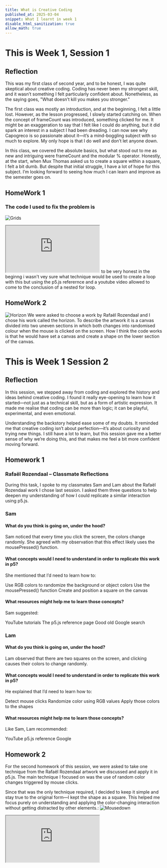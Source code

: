 ```yaml
---
title: What is Creative Coding
published_at: 2025-03-04
snippet: What I learnt in week 1
disable_html_sanitization: true
allow_math: true
---
```


# This is Week 1, Session 1

## Reflection

This was my first class of second year, and to be honest, I was quite skeptical about creative coding. Coding has never been my strongest skill, and it wasn’t something I felt particularly confident about. Nonetheless, as the saying goes, "What doesn’t kill you makes you stronger."

The first class was mostly an introduction, and at the beginning, I felt a little lost. However, as the lesson progressed, I slowly started catching on. When the concept of frameCount was introduced, something clicked for me. It might be an exaggeration to say that I felt like I could do anything, but it did spark an interest in a subject I had been dreading. I can now see why Capogreco is so passionate about it—it’s a mind-boggling subject with so much to explore. My only hope is that I do well and don’t let anyone down.

In this class, we covered the absolute basics, but what stood out to me as new and intriguing were frameCount and the modular % operator. Honestly, at the start, when Mux Thomas asked us to create a square within a square, I felt a bit dumb. But despite that initial struggle, I have a lot of hope for this subject. I’m looking forward to seeing how much I can learn and improve as the semester goes on.

## HomeWork 1

### The code I used to fix the problem is

![Grids](homework1.png)

<iframe id="grid_for_loop" src="https://editor.p5js.org/228428/sketches/bxjYAqtyH"></iframe>
to be very honest in the beginng i wasn't vey sure what technique would be used to create a loop with this but using the p5.js referernce and a youtube video allowed to come to the conclusion of a nested for loop.

## HomeWork 2

![Horizon](horizon.png)
We were asked to choose a work by Rafaël Rozendaal and I chose his work called the horizon. To describe the artwork it is a canvas divided into two uneven sections in which both changes into randomised colour when the mouse is clicked on the screen. How I think the code works is that he would have set a canvas and create a shape on the lower section of the canvas.

# This is Week 1 Session 2

## Reflection

In this session, we stepped away from coding and explored the history and ideas behind creative coding. I found it really eye-opening to learn how it started—not just as a technical skill, but as a form of artistic expression. It made me realise that coding can be more than logic; it can be playful, experimental, and even emotional.

Understanding the backstory helped ease some of my doubts. It reminded me that creative coding isn’t about perfection—it’s about curiosity and trying new things. I still have a lot to learn, but this session gave me a better sense of why we’re doing this, and that makes me feel a bit more confident moving forward.

## Homework 1

### Rafaël Rozendaal – Classmate Reflections

During this task, I spoke to my classmates Sam and Lam about the Rafaël Rozendaal work I chose last session. I asked them three questions to help deepen my understanding of how I could replicate a similar interaction using p5.js.

### Sam

#### What do you think is going on, under the hood?

Sam noticed that every time you click the screen, the colors change randomly. She agreed with my observation that this effect likely uses the mousePressed() function.

#### What concepts would I need to understand in order to replicate this work in p5?

She mentioned that I’d need to learn how to:

Use RGB colors to randomize the background or object colors
Use the mousePressed() function
Create and position a square on the canvas

#### What resources might help me to learn those concepts?

Sam suggested:

YouTube tutorials
The p5.js reference page
Good old Google search

### Lam

#### What do you think is going on, under the hood?

Lam observed that there are two squares on the screen, and clicking causes their colors to change randomly.

#### What concepts would I need to understand in order to replicate this work in p5?

He explained that I’d need to learn how to:

Detect mouse clicks
Randomize color using RGB values
Apply those colors to the shapes

#### What resources might help me to learn those concepts?

Like Sam, Lam recommended:

YouTube
p5.js reference
Google

## Homework 2

For the second homework of this session, we were asked to take one technique from the Rafaël Rozendaal artwork we discussed and apply it in p5.js. The main technique I focused on was the use of random color changes triggered by mouse clicks.

Since that was the only technique required, I decided to keep it simple and stay true to the original form—I kept the shape as a square. This helped me focus purely on understanding and applying the color-changing interaction without getting distracted by other elements.:
![Mousedown](homework2.png)

<iframe id="mouse_down" src="https://editor.p5js.org/228428/sketches/X7qQhlY_7"></iframe>
